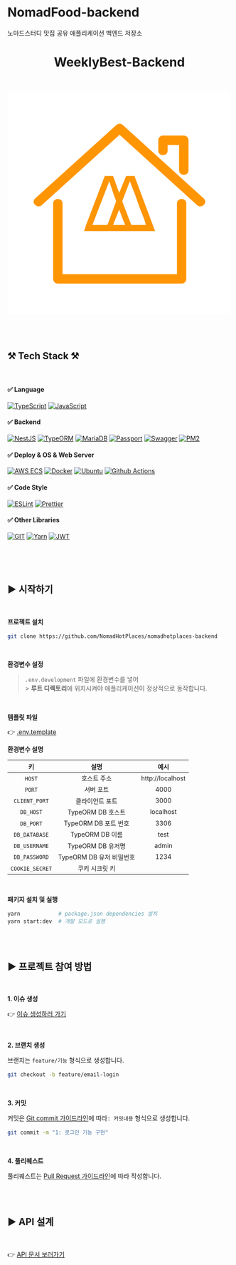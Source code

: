 # NomadFood-backend

노마드스터디 맛집 공유 애플리케이션 백엔드 저장소

<h1 align="center">WeeklyBest-Backend</h1>

<br>

<p align="center">
    <a href="" target="_blank"><img src="./markdown/logo.png" /></a>
</p>

<br><br>

<h2 id="tech-stack">⚒ Tech Stack ⚒</h2>

<br>

#### ✅ Language

[![TypeScript](https://img.shields.io/badge/TypeScript-333?style=flat-square&logo=typescript&logoColor=white&labelColor=007ACC)](#)
[![JavaScript](https://img.shields.io/badge/JavaScript-333?style=flat-square&logo=JavaScript&logoColor=F7DF1E&labelColor=323330)](#)

#### ✅ Backend

[![NestJS](https://img.shields.io/badge/Nest_JS-333?style=flat-square&logo=nestjs&logoColor=white&labelColor=E0234E)](#)
[![TypeORM](https://img.shields.io/badge/TypeORM-333?style=flat-square&logo=nestjs&logoColor=thie&labelColor=E34F26)](#)
[![MariaDB](https://img.shields.io/badge/MariaDB-333?style=flat-square&logo=MariaDB&logoColor=white&labelColor=003545)](#)
[![Passport](https://img.shields.io/badge/Passport-333?style=flat-square&logo=Passport&logoColor=white&labelColor=34E27A)](#)
[![Swagger](https://img.shields.io/badge/Swagger-333?style=flat-square&logo=Swagger&logoColor=85EA2D&labelColor=000)](#)
[![PM2](https://img.shields.io/badge/PM2-333?style=flat-square&logo=PM2&logoColor=white&labelColor=2B037A)](#)

#### ✅ Deploy & OS & Web Server

[![AWS ECS](https://img.shields.io/badge/AWS_ECS-333?style=flat-square&logo=amazonaws&logoColor=white&labelColor=232F3E)](#)
[![Docker](https://img.shields.io/badge/Docker-333?style=flat-square&logo=docker&logoColor=white&labelColor=2496ED)](#)
[![Ubuntu](https://img.shields.io/badge/Ubuntu-333?style=flat-square&logo=ubuntu&logoColor=white&labelColor=E95420)](#)
[![Github Actions](https://img.shields.io/badge/Github_Actions-333?style=flat-square&logo=githubactions&logoColor=white&labelColor=2088FF)](#)

#### ✅ Code Style

[![ESLint](https://img.shields.io/badge/eslint-333?style=flat-square&logo=eslint&logoColor=white&labelColor=3A33D1)](#)
[![Prettier](https://img.shields.io/badge/prettier-333?style=flat-square&logo=prettier&logoColor=F7BA3E&labelColor=1A2C34)](#)

#### ✅ Other Libraries

[![GIT](https://img.shields.io/badge/GIT-333?style=flat-square&logo=git&logoColor=white&labelColor=E44C30)](#)
[![Yarn](https://img.shields.io/badge/Yarn-333?style=flat-square&logo=yarn&logoColor=white&labelColor=2C8EBB)](#)
[![JWT](https://img.shields.io/badge/JWT-333?style=flat-square&logo=JSON%20web%20tokens&logoColor=white&labelColor=000000)](#)

<br><br><br>

<h2 id="start">▶ 시작하기</h2>

<br>

**프로젝트 설치**

```bash
git clone https://github.com/NomadHotPlaces/nomadhotplaces-backend
```

<br>

**환경변수 설정**

> `.env.development` 파일에 환경변수를 넣어<br> > **루트 디렉토리**에 위치시켜야 애플리케이션이 정상적으로 동작합니다.

<br>

**템플릿 파일**

👉 [.env.template](.env.template)

**환경변수 설명**

|       키        |           설명           |       예시       |
| :-------------: | :----------------------: | :--------------: |
|     `HOST`      |       호스트 주소        | http://localhost |
|     `PORT`      |        서버 포트         |       4000       |
|  `CLIENT_PORT`  |     클라이언트 포트      |       3000       |
|    `DB_HOST`    |    TypeORM DB 호스트     |    localhost     |
|    `DB_PORT`    |   TypeORM DB 포트 번호   |       3306       |
|  `DB_DATABASE`  |     TypeORM DB 이름      |       test       |
|  `DB_USERNAME`  |    TypeORM DB 유저명     |      admin       |
|  `DB_PASSWORD`  | TypeORM DB 유저 비밀번호 |       1234       |
| `COOKIE_SECRET` |      쿠키 시크릿 키      |                  |

<br>

**패키지 설치 및 실행**

```bash
yarn            # package.json dependencies 설치
yarn start:dev  # 개발 모드로 실행
```

<br><br>

<h2 id="join">▶ 프로젝트 참여 방법</h2>

<br>

**1. 이슈 생성**

👉 [이슈 생성하러 가기](https://github.com/NomadHotPlaces/nomadhotplaces-backend/issues)

<br>

**2. 브랜치 생성**

브랜치는 `feature/기능` 형식으로 생성합니다.

```bash
git checkout -b feature/email-login
```

<br>

**3. 커밋**

커밋은 [Git commit 가이드라인](markdown/GUIDELINES/GIT_COMMIT.md)에 따라`: 커밋내용` 형식으로 생성합니다.

```bash
git commit -m "1: 로그인 기능 구현"
```

<br>

**4. 풀리퀘스트**

풀리퀘스트는 [Pull Request 가이드라인](.github/workflows/PULL_REQUEST_TEMPLATE.md)에 따라 작성합니다.

<br><br>

<h2 id="api">▶ API 설계</h2>

<br>

👉 [API 문서 보러가기](markdown/APIs/API_DOCS.md)

<br><br>
